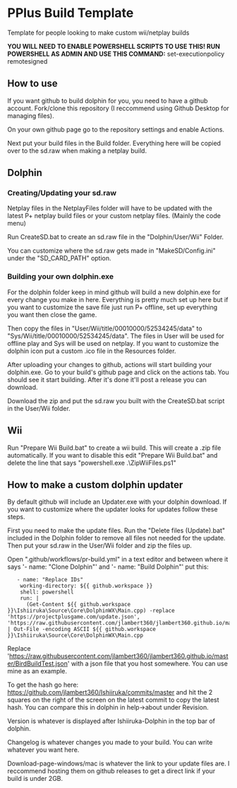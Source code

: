 # PPlus Build Template
 Template for people looking to make custom wii/netplay builds

**YOU WILL NEED TO ENABLE POWERSHELL SCRIPTS TO USE THIS! RUN POWERSHELL AS ADMIN AND USE THIS COMMAND:** set-executionpolicy remotesigned

## How to use
 If you want github to build dolphin for you, you need to have a github account. Fork/clone this repository (I reccommend using Github Desktop for managing files).
 
 On your own github page go to the repository settings and enable Actions.
 
 Next put your build files in the Build folder. Everything here will be copied over to the sd.raw when making a netplay build.

## Dolphin 

### Creating/Updating your sd.raw
 Netplay files in the NetplayFiles folder will have to be updated with the latest P+ netplay build files or your custom netplay files. (Mainly the code menu)
 
 Run CreateSD.bat to create an sd.raw file in the "Dolphin/User/Wii" Folder.
 
 You can customize where the sd.raw gets made in "MakeSD/Config.ini" under the "SD_CARD_PATH" option.
 
### Building your own dolphin.exe
 For the dolphin folder keep in mind github will build a new dolphin.exe for every change you make in here. Everything is pretty much set up here but if you want to customize the save file just run P+ offline, set up everything you want then close the game. 
 
 Then copy the files in "User/Wii/title/00010000/52534245/data" to "Sys/Wii/title/00010000/52534245/data". The files in User will be used for offline play and Sys will be used on netplay. If you want to customize the dolphin icon put a custom .ico file in the Resources folder. 
 
 After uploading your changes to github, actions will start building your dolphin.exe. Go to your build's github page and click on the actions tab. You should see it start building. After it's done it'll post a release you can download.
 
 Download the zip and put the sd.raw you built with the CreateSD.bat script in the User/Wii folder.
 
## Wii
 Run "Prepare Wii Build.bat" to create a wii build. This will create a .zip file automatically. If you want to disable this edit "Prepare Wii Build.bat" and delete the line that says "powershell.exe .\ZipWiiFiles.ps1"
 
## How to make a custom dolphin updater
 By default github will include an Updater.exe with your dolphin download. If you want to customize where the updater looks for updates follow these steps.
 
 First you need to make the update files. Run the "Delete files (Update).bat" included in the Dolphin folder to remove all files not needed for the update. Then put your sd.raw in the User/Wii folder and zip the files up.
 
 Open ".github/workflows/pr-build.yml" in a text editor and between where it says '- name: "Clone Dolphin"' and '- name: "Build Dolphin"' put this:
 
       - name: "Replace IDs"
        working-directory: ${{ github.workspace }}
        shell: powershell
        run: |
          (Get-Content ${{ github.workspace }}\Ishiiruka\Source\Core\DolphinWX\Main.cpp) -replace 'https://projectplusgame.com/update.json', 'https://raw.githubusercontent.com/jlambert360/jlambert360.github.io/master/BirdBuildTest.json' | Out-File -encoding ASCII ${{ github.workspace }}\Ishiiruka\Source\Core\DolphinWX\Main.cpp

 Replace 'https://raw.githubusercontent.com/jlambert360/jlambert360.github.io/master/BirdBuildTest.json' with a json file that you host somewhere. You can use mine as an example.
 
 To get the hash go here: https://github.com/jlambert360/Ishiiruka/commits/master and hit the 2 squares on the right of the screen on the latest commit to copy the latest hash. You can compare this in dolphin in help->about under Revision.
 
 Version is whatever is displayed after Ishiiruka-Dolphin in the top bar of dolphin.
 
 Changelog is whatever changes you made to your build. You can write whatever you want here.
 
 Download-page-windows/mac is whatever the link to your update files are. I reccommend hosting them on github releases to get a direct link if your build is under 2GB.